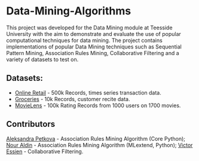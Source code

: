 # Data-Mining-Algorithms

This project was developed for the Data Mining module at Teesside University with the aim to demonstrate and evaluate the use of popular computational techniques for data mining. The project contains implementations of popular Data Mining techniques such as Sequential Pattern Mining, Association Rules Mining, Collaborative Filtering and a variety of datasets to test on.

## Datasets:
* [Online Retail](https://archive.ics.uci.edu/ml/datasets/Online+Retail) - 500k Records, times series transaction data. 
* [Groceries](https://www.kaggle.com/irfanasrullah/groceries) - 10k Records, customer recite data. 
* [MovieLens](https://grouplens.org/datasets/movielens/100k/) - 100k Rating Records from 1000 users on 1700 movies. 


## Contributors
[Aleksandra Petkova](https://github.com/aleksandra1617) - Association Rules Mining Algorithm (Core Python);
[Nour Aldin](https://github.com/NourAldinAlmubarak) - Association Rules Mining Algorithm (MLextend, Python);
[Victor Essien](https://github.com/vicrichy87) - Collaborative Filtering.
